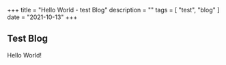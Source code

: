 +++
title = "Hello World - test Blog"
description = ""
tags = [ "test", "blog" ]
date = "2021-10-13"
+++

## Test Blog

Hello World!
